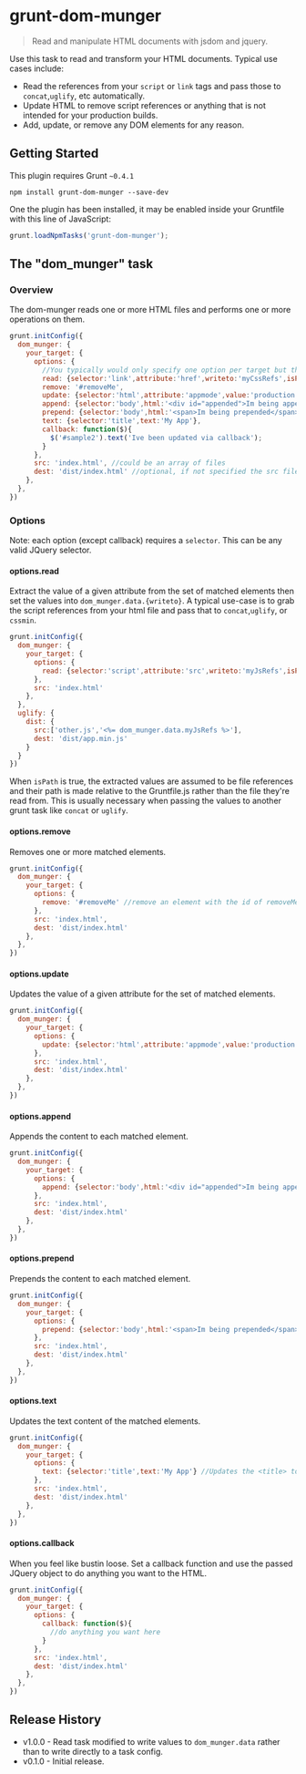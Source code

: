 # grunt-dom-munger

> Read and manipulate HTML documents with jsdom and jquery.

Use this task to read and transform your HTML documents.  Typical use cases include:

* Read the references from your `script` or `link` tags and pass those to `concat`,`uglify`, etc automatically.
* Update HTML to remove script references or anything that is not intended for your production builds.
* Add, update, or remove any DOM elements for any reason.

## Getting Started
This plugin requires Grunt `~0.4.1`

```shell
npm install grunt-dom-munger --save-dev
```

One the plugin has been installed, it may be enabled inside your Gruntfile with this line of JavaScript:

```js
grunt.loadNpmTasks('grunt-dom-munger');
```

## The "dom_munger" task

### Overview
The dom-munger reads one or more HTML files and performs one or more operations on them.  

```js
grunt.initConfig({
  dom_munger: {
    your_target: {
      options: {
        //You typically would only specify one option per target but they may be combined
        read: {selector:'link',attribute:'href',writeto:'myCssRefs',isPath:true},
        remove: '#removeMe',
        update: {selector:'html',attribute:'appmode',value:'production'},
        append: {selector:'body',html:'<div id="appended">Im being appended</div>'}, 
        prepend: {selector:'body',html:'<span>Im being prepended</span>'},
        text: {selector:'title',text:'My App'},
        callback: function($){
          $('#sample2').text('Ive been updated via callback');
        }
      },
      src: 'index.html', //could be an array of files
      dest: 'dist/index.html' //optional, if not specified the src file will be overwritten
    },
  },
})
```


### Options

Note: each option (except callback) requires a `selector`.  This can be any valid JQuery selector.

#### options.read 
Extract the value of a given attribute from the set of matched elements then set the values into `dom_munger.data.{writeto}`.  A typical use-case is to grab the script references from your html file and pass that to `concat`,`uglify`, or `cssmin`.

```js
grunt.initConfig({
  dom_munger: {
    your_target: {
      options: {
        read: {selector:'script',attribute:'src',writeto:'myJsRefs',isPath:true}
      },
      src: 'index.html'
    },
  },
  uglify: {
    dist: {
      src:['other.js','<%= dom_munger.data.myJsRefs %>'],
      dest: 'dist/app.min.js'
    }
  }
})
```

When `isPath` is true, the extracted values are assumed to be file references and their path is made relative to the Gruntfile.js rather than the file they're read from.  This is usually necessary when passing the values to another grunt task like `concat` or `uglify`.

#### options.remove
Removes one or more matched elements.

```js
grunt.initConfig({
  dom_munger: {
    your_target: {
      options: {
        remove: '#removeMe' //remove an element with the id of removeMe
      },
      src: 'index.html',
      dest: 'dist/index.html'
    },
  },
})
```
#### options.update
Updates the value of a given attribute for the set of matched elements.

```js
grunt.initConfig({
  dom_munger: {
    your_target: {
      options: {
        update: {selector:'html',attribute:'appmode',value:'production'} //set a appmode="production" on <html>
      },
      src: 'index.html',
      dest: 'dist/index.html'
    },
  },
})
```

#### options.append
Appends the content to each matched element.

```js
grunt.initConfig({
  dom_munger: {
    your_target: {
      options: {
        append: {selector:'body',html:'<div id="appended">Im being appended</div>'}
      },
      src: 'index.html',
      dest: 'dist/index.html'
    },
  },
})
```

#### options.prepend
Prepends the content to each matched element.

```js
grunt.initConfig({
  dom_munger: {
    your_target: {
      options: {
        prepend: {selector:'body',html:'<span>Im being prepended</span>'}
      },
      src: 'index.html',
      dest: 'dist/index.html'
    },
  },
})
```

#### options.text
Updates the text content of the matched elements.

```js
grunt.initConfig({
  dom_munger: {
    your_target: {
      options: {
        text: {selector:'title',text:'My App'} //Updates the <title> to "My App"
      },
      src: 'index.html',
      dest: 'dist/index.html'
    },
  },
})
```

#### options.callback
When you feel like bustin loose.  Set a callback function and use the passed JQuery object to do anything you want to the HTML.

```js
grunt.initConfig({
  dom_munger: {
    your_target: {
      options: {
        callback: function($){
          //do anything you want here
        }
      },
      src: 'index.html',
      dest: 'dist/index.html'
    },
  },
})
```

## Release History

 * v1.0.0 - Read task modified to write values to `dom_munger.data` rather than to write directly to a task config.
 * v0.1.0 - Initial release.

